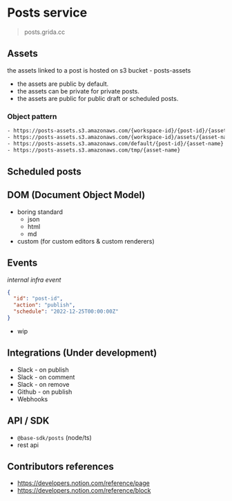 # Posts service

> posts.grida.cc

## Assets

the assets linked to a post is hosted on s3 bucket - posts-assets

- the assets are public by default.
- the assets can be private for private posts.
- the assets are public for public draft or scheduled posts.

### Object pattern

```txt
- https://posts-assets.s3.amazonaws.com/{workspace-id}/{post-id}/{asset-name}
- https://posts-assets.s3.amazonaws.com/{workspace-id}/assets/{asset-name}
- https://posts-assets.s3.amazonaws.com/default/{post-id}/{asset-name}
- https://posts-assets.s3.amazonaws.com/tmp/{asset-name}
```

## Scheduled posts


## DOM (Document Object Model)

- boring standard
  - json
  - html
  - md
- custom (for custom editors & custom renderers)


## Events

*internal infra event*
```json
{
  "id": "post-id",
  "action": "publish",
  "schedule": "2022-12-25T00:00:00Z"
}
```
- wip

## Integrations (Under development)

- Slack - on publish
- Slack - on comment
- Slack - on remove
- Github - on publish
- Webhooks

## API / SDK

- `@base-sdk/posts` (node/ts)
- rest api


## Contributors references
- https://developers.notion.com/reference/page
- https://developers.notion.com/reference/block